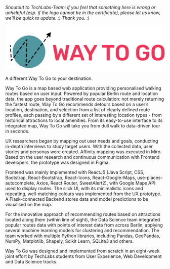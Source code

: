 *Shoutout to TechLabs-Team: if you feel that something here is wrong or unhelpful (esp. if the logo cannot be in the certificate), please let us know, we'll be quick to update. :)
Thank you. :)*


<p align="center">
    <img src="https://github.com/TechLabs-Berlin/wt21-way-to-go/blob/readme_edit/logo.png?raw=true"/>
 </p>
 
A different Way To Go to your destination.

Way To Go is a map based web application providing personalised walking routes based on user input. Powered by popular Berlin route and location data, the app goes beyond traditional route calculation: not merely returning the fastest route, Way To Go recommends detours based on a user’s location, destination, and selection from a list of clearly defined route profiles, each passing by a different set of interesting location types - from historical attractions to local amenities. From its easy-to-use interface to its integrated map, Way To Go will take you from dull walk to data-driven tour in seconds.

UX researchers began by mapping out user needs and goals, conducting in-depth interviews to study target users. With the collected data, user stories and personas were created. Affinity mapping was executed in Miro. Based on the user research and continuous communication with Frontend developers, the prototype was designed in Figma.

Frontend was mainly implemented with ReactJS (Java Script, CSS, Bootstrap, React-Bootstrap, React-Icons, React-Google-Maps, use-places-autocomplete, Axios, React Router, SweetAlert2), with Google Maps API used to display routes. The slick UI, with its minimalistic icons and repeating, well-matching colours was implemented from the UX prototype. A Flask-connected Backend stores data and model predictions to be visualised on the map.

For the innovative approach of recommending routes based on attractions located along them (within line of sight), the Data Science team integrated popular routes data with points of interest data from across Berlin, applying several machine learning models for clustering and recommendation. The team worked with multiple Python libraries, including Pandas, GeoPandas, NumPy, Matplotlib, Shapely, Scikit Learn, SQLite3 and others.

Way To Go was designed and implemented from scratch in an eight-week joint effort by TechLabs students from User Experience, Web Development and Data Science tracks.
